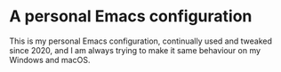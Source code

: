 # A personal Emacs configuration
This is my personal Emacs configuration, continually used and tweaked since 2020, and I am always trying to make it same behaviour on my Windows and macOS.
